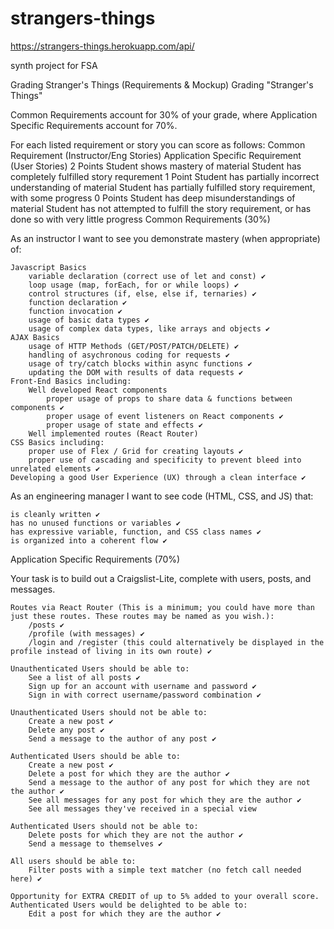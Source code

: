 # strangers-things

https://strangers-things.herokuapp.com/api/

synth project for FSA

Grading Stranger's Things (Requirements & Mockup)
Grading "Stranger's Things"

Common Requirements account for 30% of your grade, where Application Specific Requirements account for 70%.

For each listed requirement or story you can score as follows:
Common Requirement (Instructor/Eng Stories) Application Specific Requirement (User Stories)
2 Points Student shows mastery of material Student has completely fulfilled story requrement
1 Point Student has partially incorrect understanding of material Student has partially fulfilled story requirement, with some progress
0 Points Student has deep misunderstandings of material Student has not attempted to fulfill the story requirement, or has done so with very little progress
Common Requirements (30%)

As an instructor I want to see you demonstrate mastery (when appropriate) of:

    Javascript Basics
        variable declaration (correct use of let and const) ✔
        loop usage (map, forEach, for or while loops) ✔
        control structures (if, else, else if, ternaries) ✔
        function declaration ✔
        function invocation ✔
        usage of basic data types ✔
        usage of complex data types, like arrays and objects ✔
    AJAX Basics
        usage of HTTP Methods (GET/POST/PATCH/DELETE) ✔
        handling of asychronous coding for requests ✔
        usage of try/catch blocks within async functions ✔
        updating the DOM with results of data requests ✔
    Front-End Basics including:
        Well developed React components
            proper usage of props to share data & functions between components ✔
            proper usage of event listeners on React components ✔
            proper usage of state and effects ✔
        Well implemented routes (React Router)
    CSS Basics including:
        proper use of Flex / Grid for creating layouts ✔
        proper use of cascading and specificity to prevent bleed into unrelated elements ✔
    Developing a good User Experience (UX) through a clean interface ✔

As an engineering manager I want to see code (HTML, CSS, and JS) that:

    is cleanly written ✔
    has no unused functions or variables ✔
    has expressive variable, function, and CSS class names ✔
    is organized into a coherent flow ✔

Application Specific Requirements (70%)

Your task is to build out a Craigslist-Lite, complete with users, posts, and messages.

    Routes via React Router (This is a minimum; you could have more than just these routes. These routes may be named as you wish.):
        /posts ✔
        /profile (with messages) ✔
        /login and /register (this could alternatively be displayed in the profile instead of living in its own route) ✔

    Unauthenticated Users should be able to:
        See a list of all posts ✔
        Sign up for an account with username and password ✔
        Sign in with correct username/password combination ✔

    Unauthenticated Users should not be able to:
        Create a new post ✔
        Delete any post ✔
        Send a message to the author of any post ✔

    Authenticated Users should be able to:
        Create a new post ✔
        Delete a post for which they are the author ✔
        Send a message to the author of any post for which they are not the author ✔
        See all messages for any post for which they are the author ✔
        See all messages they've received in a special view

    Authenticated Users should not be able to:
        Delete posts for which they are not the author ✔
        Send a message to themselves ✔

    All users should be able to:
        Filter posts with a simple text matcher (no fetch call needed here) ✔

    Opportunity for EXTRA CREDIT of up to 5% added to your overall score. Authenticated Users would be delighted to be able to:
        Edit a post for which they are the author ✔
